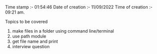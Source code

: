 Time stamp :- 01:54:46
Date of creation :- 11/09/2022
Time of creation :- 09:21 am.

Topics to be covered 

1. make files in a folder using command line/terminal
2. use path module
3. get file name and print
4. interview question